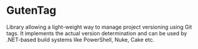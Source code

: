 # GutenTag

Library allowing a light-weight way to manage project versioning using Git tags. It implements the actual version determination and can be used by .NET-based build systems like PowerShell, Nuke, Cake etc.
